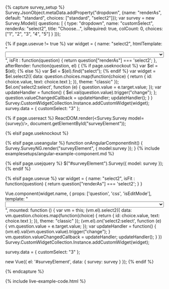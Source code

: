 <link href="https://cdnjs.cloudflare.com/ajax/libs/select2/4.0.3/css/select2.min.css" rel="stylesheet" />
<script src="https://cdnjs.cloudflare.com/ajax/libs/select2/4.0.3/js/select2.min.js"></script>

{% capture survey_setup %}
Survey.JsonObject.metaData.addProperty("dropdown", {name: "renderAs", default: "standard", choices: ["standard", "select2"]});
var survey = new Survey.Model({ questions: [
 { type: "dropdown", name: "customSelect", renderAs: "select2", title: "Choose...", isRequired: true, colCount: 0,
     choices: ["1", "2", "3", "4", "5"] }
]});

{% if page.usevue != true %}
var widget = {
    name: "select2",
    htmlTemplate: "<select style='width: 100%;'></select>",
    isFit : function(question) { return question["renderAs"] === 'select2'; },
    afterRender: function(question, el) {
{% if page.useknockout %}
        var $el = $(el);
{% else %}
        var $el = $(el).find("select");
{% endif %}
        var widget = $el.select2({
            data: question.choices.map(function(choice) { return { id: choice.value, text: choice.text }; }),
            theme: "classic"
        });
        $el.on('select2:select', function (e) {
            question.value = e.target.value;
        });
        var updateHandler = function() {
            $el.val(question.value).trigger("change");
        };
        question.valueChangedCallback = updateHandler;
        updateHandler();
    }
}
Survey.CustomWidgetCollection.Instance.addCustomWidget(widget);
survey.data = { customSelect: "3" };

{% if page.usereact %}
ReactDOM.render(<Survey.Survey model={survey}/>, document.getElementById("surveyElement"));

{% elsif page.useknockout %}

{% elsif page.useangular %}
function onAngularComponentInit() {
    Survey.SurveyNG.render("surveyElement", {
        model:survey
    });
}
{% include examplesetups/angular-example-component.md %}

{% elsif page.usejquery %}
$("#surveyElement").Survey({
    model: survey
});
{% endif %}

{% elsif page.usevue %}
var widget = {
    name: "select2",
    isFit : function(question) { return question["renderAs"] === 'select2'; }
}

Vue.component(widget.name, {
    props: ['question', 'css', 'isEditMode'],
    template: "<select style='width: 100%;'></select>",
    mounted: function () {
        var vm = this;
        $(vm.$el).select2({
            data: vm.question.choices.map(function(choice) { return { id: choice.value, text: choice.text }; }),
            theme: "classic"
        });
        $(vm.$el).on('select2:select', function (e) {
          vm.question.value = e.target.value;
        });
        var updateHandler = function() {
            $(vm.$el).val(vm.question.value).trigger("change");
        }
        vm.question.valueChangedCallback = updateHandler;
        updateHandler();
    }
})
Survey.CustomWidgetCollection.Instance.addCustomWidget(widget);

survey.data = { customSelect: "3" };

new Vue({ el: '#surveyElement', data: { survey: survey } });
{% endif %}

{% endcapture %}

{% include live-example-code.html %}